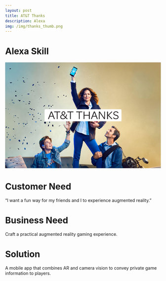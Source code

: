 ```yaml
---
layout: post
title: AT&T Thanks
description: Alexa
img: /img/thanks_thumb.png
---
```


# Alexa Skill
<div class="img_row">
<img class="col three" src="/img/thanks_cover.png"/>
</div>

# Customer Need
“I want a fun way for my friends and I to experience augmented reality.”

# Business Need
Craft a practical augmented reality gaming experience.

# Solution
A mobile app that combines AR and camera vision to convey private game information to players.
